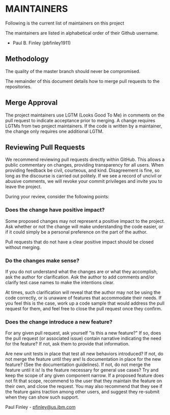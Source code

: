 # MAINTAINERS

Following is the current list of maintainers on this project

The maintainers are listed in alphabetical order of their Github username.

* Paul B. Finley (pbfinley1911)

## Methodology

The quality of the master branch should never be compromised.

The remainder of this document details how to merge pull requests to the repositories.

## Merge Approval

The project maintainers use LGTM (Looks Good To Me) in comments on the pull request to indicate acceptance prior to merging. A change requires LGTMs from two project maintainers. If the code is written by a maintainer, the change only requires one additional LGTM.

## Reviewing Pull Requests

We recommend reviewing pull requests directly within GitHub. This allows a public commentary on changes, providing transparency for all users. When providing feedback be civil, courteous, and kind. Disagreement is fine, so long as the discourse is carried out politely. If we see a record of uncivil or abusive comments, we will revoke your commit privileges and invite you to leave the project.

During your review, consider the following points:

### Does the change have positive impact?

Some proposed changes may not represent a positive impact to the project. Ask whether or not the change will make understanding the code easier, or if it could simply be a personal preference on the part of the author.

Pull requests that do not have a clear positive impact should be closed without merging.

### Do the changes make sense?

If you do not understand what the changes are or what they accomplish, ask the author for clarification. Ask the author to add comments and/or clarify test case names to make the intentions clear.

At times, such clarification will reveal that the author may not be using the code correctly, or is unaware of features that accommodate their needs. If you feel this is the case, work up a code sample that would address the pull request for them, and feel free to close the pull request once they confirm.

### Does the change introduce a new feature?

For any given pull request, ask yourself "is this a new feature?" If so, does the pull request (or associated issue) contain narrative indicating the need for the feature? If not, ask them to provide that information.

Are new unit tests in place that test all new behaviors introduced? If not, do not merge the feature until they are! Is documentation in place for the new feature? (See the documentation guidelines). If not, do not merge the feature until it is! Is the feature necessary for general use cases? Try and keep the scope of any given component narrow. If a proposed feature does not fit that scope, recommend to the user that they maintain the feature on their own, and close the request. You may also recommend that they see if the feature gains traction among other users, and suggest they re-submit when they can show such support.


Paul Finley - pfinley@us.ibm.com
